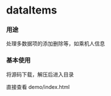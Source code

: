 dataItems
=======================

### 用途 ###
处理多数据项的添加删除等，如乘机人信息

### 基本使用 ###

将源码下载，解压后进入目录

直接查看 demo/index.html

